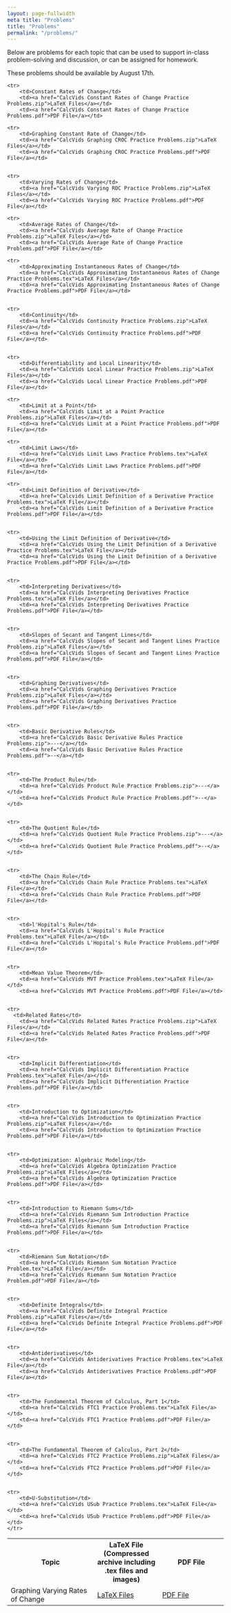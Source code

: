 ```yaml
---
layout: page-fullwidth
meta title: "Problems"
title: "Problems"
permalink: "/problems/"
---
```


Below are problems for each topic that can be used to support in-class problem-solving and discussion, or can be assigned for homework.



These problems should be available by August 17th.

<table>
	<tr>
		<th width="40%">Topic</th>
		<th width="30%">LaTeX File (Compressed archive including .tex files and images)</th>
		<th width="30%">PDF File</th>
		</tr>

	<tr>
		<td>Constant Rates of Change</td>
		<td><a href="CalcVids Constant Rates of Change Practice Problems.zip">LaTeX Files</a></td>
		<td><a href="CalcVids Constant Rates of Change Practice Problems.pdf">PDF File</a></td>

	<tr>
		<td>Graphing Constant Rate of Change</td>
		<td><a href="CalcVids Graphing CROC Practice Problems.zip">LaTeX Files</a></td>
		<td><a href="CalcVids Graphing CROC Practice Problems.pdf">PDF File</a></td>


	<tr>
		<td>Varying Rates of Change</td>
		<td><a href="CalcVids Varying ROC Practice Problems.zip">LaTeX Files</a></td>
		<td><a href="CalcVids Varying ROC Practice Problems.pdf">PDF File</a></td>


  <tr>
		<td>Graphing Varying Rates of Change</td>
		<td><a href="CalcVids Graphing Varying ROC Practice Problems.zip">LaTeX Files</a></td>
		<td><a href="CalcVids Graphing Varying ROC Practice Problems.pdf">PDF File</a></td>

	<tr>
		<td>Average Rates of Change</td>
		<td><a href="CalcVids Average Rate of Change Practice Problems.zip">LaTeX Files</a></td>
		<td><a href="CalcVids Average Rate of Change Practice Problems.pdf">PDF File</a></td>

	<tr>
		<td>Approximating Instantaneous Rates of Change</td>
		<td><a href="CalcVids Approximating Instantaneous Rates of Change Practice Problems.tex">LaTeX Files</a></td>
		<td><a href="CalcVids Approximating Instantaneous Rates of Change Practice Problems.pdf">PDF File</a></td>


	<tr>
		<td>Continuity</td>
		<td><a href="CalcVids Continuity Practice Problems.zip">LaTeX Files</a></td>
		<td><a href="CalcVids Continuity Practice Problems.pdf">PDF File</a></td>


	<tr>
		<td>Differentiability and Local Linearity</td>
		<td><a href="CalcVids Local Linear Practice Problems.zip">LaTeX Files</a></td>
		<td><a href="CalcVids Local Linear Practice Problems.pdf">PDF File</a></td>

	<tr>
		<td>Limit at a Point</td>
		<td><a href="CalcVids Limit at a Point Practice Problems.zip">LaTeX Files</a></td>
		<td><a href="CalcVids Limit at a Point Practice Problems.pdf">PDF File</a></td>		

	<tr>
		<td>Limit Laws</td>
		<td><a href="CalcVids Limit Laws Practice Problems.tex">LaTeX File</a></td>
		<td><a href="CalcVids Limit Laws Practice Problems.pdf">PDF File</a></td>	

	<tr>
		<td>Limit Definition of Derivative</td>
		<td><a href="Calcvids Limit Definition of a Derivative Practice Problems.tex">LaTeX File</a></td>
		<td><a href="CalcVids Limit Definition of a Derivative Practice Problems.pdf">PDF File</a></td>


	<tr>
		<td>Using the Limit Definition of Derivative</td>
		<td><a href="CalcVids Using the Limit Definition of a Derivative Practice Problems.tex">LaTeX File</a></td>
		<td><a href="CalcVids Using the Limit Definition of a Derivative Practice Problems.pdf">PDF File</a></td>


	<tr>
		<td>Interpreting Derivatives</td>
		<td><a href="CalcVids Interpreting Derivatives Practice Problems.tex">LaTeX File</a></td>
		<td><a href="CalcVids Interpreting Derivatives Practice Problems.pdf">PDF File</a></td>


	<tr>
		<td>Slopes of Secant and Tangent Lines</td>
		<td><a href="CalcVids Slopes of Secant and Tangent Lines Practice Problems.zip">LaTeX Files</a></td>
		<td><a href="CalcVids Slopes of Secant and Tangent Lines Practice Problems.pdf">PDF File</a></td>


	<tr>
		<td>Graphing Derivatives</td>
		<td><a href="CalcVids Graphing Derivatives Practice Problems.zip">LaTeX Files</a></td>
		<td><a href="CalcVids Graphing Derivatives Practice Problems.pdf">PDF File</a></td>


	<tr>
		<td>Basic Derivative Rules</td>
		<td><a href="CalcVids Basic Derivative Rules Practice Problems.zip">---</a></td>
		<td><a href="CalcVids Basic Derivative Rules Practice Problems.pdf">--</a></td>


	<tr>
		<td>The Product Rule</td>
		<td><a href="CalcVids Product Rule Practice Problems.zip">---</a></td>
		<td><a href="CalcVids Product Rule Practice Problems.pdf">--</a></td>


	<tr>
		<td>The Quotient Rule</td>
		<td><a href="CalcVids Quotient Rule Practice Problems.zip">---</a></td>
		<td><a href="CalcVids Quotient Rule Practice Problems.pdf">--</a></td>


	<tr>
		<td>The Chain Rule</td>
		<td><a href="CalcVids Chain Rule Practice Problems.tex">LaTeX File</a></td>
		<td><a href="CalcVids Chain Rule Practice Problems.pdf">PDF File</a></td>


	<tr>
		<td>l'Hopital's Rule</td>
		<td><a href="CalcVids L'Hopital's Rule Practice Problems.tex">LaTeX File</a></td>
		<td><a href="CalcVids L'Hopital's Rule Practice Problems.pdf">PDF File</a></td>


	<tr>
		<td>Mean Value Theorem</td>
		<td><a href="CalcVids MVT Practice Problems.tex">LaTeX File</a></td>
		<td><a href="CalcVids MVT Practice Problems.pdf">PDF File</a></td>


	<tr>
	  <td>Related Rates</td>
		<td><a href="CalcVids Related Rates Practice Problems.zip">LaTeX Files</a></td>
		<td><a href="CalcVids Related Rates Practice Problems.pdf">PDF File</a></td>


	<tr>
		<td>Implicit Differentiation</td>
		<td><a href="CalcVids Implicit Differentiation Practice Problems.tex">LaTeX File</a></td>
		<td><a href="CalcVids Implicit Differentiation Practice Problems.pdf">PDF File</a></td>


	<tr>
		<td>Introduction to Optimization</td>
		<td><a href="CalcVids Introduction to Optimization Practice Problems.zip">LaTeX Files</a></td>
		<td><a href="CalcVids Introduction to Optimization Practice Problems.pdf">PDF File</a></td>


	<tr>
		<td>Optimization: Algebraic Modeling</td>
		<td><a href="CalcVids Algebra Optimization Practice Problems.zip">LaTeX Files</a></td>
		<td><a href="CalcVids Algebra Optimization Practice Problems.pdf">PDF File</a></td>


	<tr>
		<td>Introduction to Riemann Sums</td>
		<td><a href="CalcVids Riemann Sum Introduction Practice Problems.zip">LaTeX Files</a></td>
		<td><a href="CalcVids Riemann Sum Introduction Practice Problems.pdf">PDF File</a></td>


	<tr>
		<td>Riemann Sum Notation</td>
		<td><a href="CalcVids Riemann Sum Notation Practice Problem.tex">LaTeX File</a></td>
		<td><a href="CalcVids Riemann Sum Notation Practice Problem.pdf">PDF File</a></td>


	<tr>
		<td>Definite Integrals</td>
		<td><a href="CalcVids Definite Integral Practice Problems.zip">LaTeX Files</a></td>
		<td><a href="CalcVids Definite Integral Practice Problems.pdf">PDF File</a></td>


	<tr>
		<td>Antiderivatives</td>
		<td><a href="CalcVids Antiderivatives Practice Problems.tex">LaTeX File</a></td>
		<td><a href="CalcVids Antiderivatives Practice Problems.pdf">PDF File</a></td>


	<tr>
		<td>The Fundamental Theorem of Calculus, Part 1</td>
		<td><a href="CalcVids FTC1 Practice Problems.tex">LaTeX File</a></td>
		<td><a href="CalcVids FTC1 Practice Problems.pdf">PDF File</a></td>


	<tr>
		<td>The Fundamental Theorem of Calculus, Part 2</td>
		<td><a href="CalcVids FTC2 Practice Problems.zip">LaTeX Files</a></td>
		<td><a href="CalcVids FTC2 Practice Problems.pdf">PDF File</a></td>


	<tr>
		<td>U-Substitution</td>
		<td><a href="CalcVids USub Practice Problems.tex">LaTeX File</a></td>
		<td><a href="CalcVids USub Practice Problems.pdf">PDF File</a></td>
	</tr>
